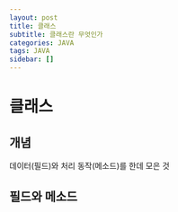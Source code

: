 ```yaml
---
layout: post
title: 클래스
subtitle: 클래스란 무엇인가
categories: JAVA
tags: JAVA
sidebar: []
---
```

클래스
=============
개념
-------------
데이터(필드)와 처리 동작(메소드)를 한데 모은 것


필드와 메소드
-------------
